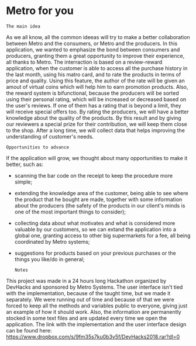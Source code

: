 # Metro for you

    The main idea

As we all know, all the common ideeas will try to make a better collaboration between Metro and the consumers, or Metro and the producers. In this application, we wanted to emphasize the bond between consumers and producers, granting them a great opportunity to improve their experience, all thanks to Metro. The interraction is based on a review-reward application, when the customer is able to access all the purchase history in the last month, using his matro card, and to rate the products in terms of price and quality. Using this feature, 
the author of the rate will be given an amout of virtual coins which will help him to earn promotion products. Also, the reward system is
bifunctional, because the producers will be sorted using their personal rating, which will be increased or decreased based on the user's reviews. If one of them has a rating that is beyond a limit, they will receive special offers too. By rating the producers, we will have a better knowledge about the quality of the products. By this result and by giving our reviewers a special prize for their contribution, we will keep them close to the shop. After a long time, we will collect data that helps improving the understanding of customer's needs. 

    Opportunities to advance
    
 If the application will grow, we thought about many opportunities to make it better, such as:
 
  - scanning the bar code on the receipt to keep the procedure more simple;
  - extending the knowledge area of the customer, being able to see where the product that he bought are made, together with some information about the producers (the safety of the products in our client's minds is one of the most important things to consider);
  - collecting data about what motivates and what is considered more valuable by our customers, so we can extand the application into a global one, granting access to other big supermarkets for a fee, all being coordinated by Metro systems;
  - suggestions for products based on your previous purchases or the things you like/do in general;
  
        Notes
    
This project was made in a 24 hours long Hackathon organized by DevHacks and sponsored by Metro Systems. The user interface isn't tied with the implementation, because of the taught time, but we made it separately. We were running out of time and because of that we were forced to keep all the methods and variables public to everyone, giving just an example of how it should work. Also, the information are permanently stocked in some text files and are updated every time we open the application. The link with the implementation and the user interface design can be found here:  https://www.dropbox.com/s/9fm35s7ku0b3v5f/DevHacks2018.rar?dl=0
